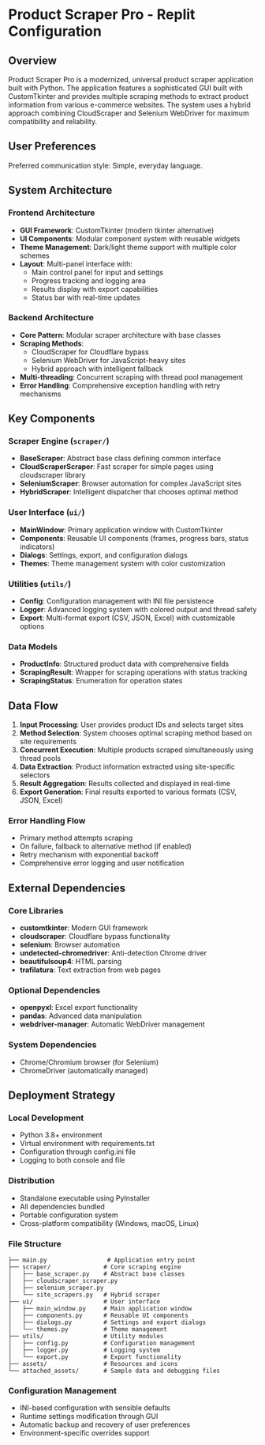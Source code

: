 # Product Scraper Pro - Replit Configuration

## Overview

Product Scraper Pro is a modernized, universal product scraper application built with Python. The application features a sophisticated GUI built with CustomTkinter and provides multiple scraping methods to extract product information from various e-commerce websites. The system uses a hybrid approach combining CloudScraper and Selenium WebDriver for maximum compatibility and reliability.

## User Preferences

Preferred communication style: Simple, everyday language.

## System Architecture

### Frontend Architecture
- **GUI Framework**: CustomTkinter (modern tkinter alternative)
- **UI Components**: Modular component system with reusable widgets
- **Theme Management**: Dark/light theme support with multiple color schemes
- **Layout**: Multi-panel interface with:
  - Main control panel for input and settings
  - Progress tracking and logging area
  - Results display with export capabilities
  - Status bar with real-time updates

### Backend Architecture
- **Core Pattern**: Modular scraper architecture with base classes
- **Scraping Methods**: 
  - CloudScraper for Cloudflare bypass
  - Selenium WebDriver for JavaScript-heavy sites
  - Hybrid approach with intelligent fallback
- **Multi-threading**: Concurrent scraping with thread pool management
- **Error Handling**: Comprehensive exception handling with retry mechanisms

## Key Components

### Scraper Engine (`scraper/`)
- **BaseScraper**: Abstract base class defining common interface
- **CloudScraperScraper**: Fast scraper for simple pages using cloudscraper library
- **SeleniumScraper**: Browser automation for complex JavaScript sites
- **HybridScraper**: Intelligent dispatcher that chooses optimal method

### User Interface (`ui/`)
- **MainWindow**: Primary application window with CustomTkinter
- **Components**: Reusable UI components (frames, progress bars, status indicators)
- **Dialogs**: Settings, export, and configuration dialogs
- **Themes**: Theme management system with color customization

### Utilities (`utils/`)
- **Config**: Configuration management with INI file persistence
- **Logger**: Advanced logging system with colored output and thread safety
- **Export**: Multi-format export (CSV, JSON, Excel) with customizable options

### Data Models
- **ProductInfo**: Structured product data with comprehensive fields
- **ScrapingResult**: Wrapper for scraping operations with status tracking
- **ScrapingStatus**: Enumeration for operation states

## Data Flow

1. **Input Processing**: User provides product IDs and selects target sites
2. **Method Selection**: System chooses optimal scraping method based on site requirements
3. **Concurrent Execution**: Multiple products scraped simultaneously using thread pools
4. **Data Extraction**: Product information extracted using site-specific selectors
5. **Result Aggregation**: Results collected and displayed in real-time
6. **Export Generation**: Final results exported to various formats (CSV, JSON, Excel)

### Error Handling Flow
- Primary method attempts scraping
- On failure, fallback to alternative method (if enabled)
- Retry mechanism with exponential backoff
- Comprehensive error logging and user notification

## External Dependencies

### Core Libraries
- **customtkinter**: Modern GUI framework
- **cloudscraper**: Cloudflare bypass functionality
- **selenium**: Browser automation
- **undetected-chromedriver**: Anti-detection Chrome driver
- **beautifulsoup4**: HTML parsing
- **trafilatura**: Text extraction from web pages

### Optional Dependencies
- **openpyxl**: Excel export functionality
- **pandas**: Advanced data manipulation
- **webdriver-manager**: Automatic WebDriver management

### System Dependencies
- Chrome/Chromium browser (for Selenium)
- ChromeDriver (automatically managed)

## Deployment Strategy

### Local Development
- Python 3.8+ environment
- Virtual environment with requirements.txt
- Configuration through config.ini file
- Logging to both console and file

### Distribution
- Standalone executable using PyInstaller
- All dependencies bundled
- Portable configuration system
- Cross-platform compatibility (Windows, macOS, Linux)

### File Structure
```
├── main.py                 # Application entry point
├── scraper/               # Core scraping engine
│   ├── base_scraper.py    # Abstract base classes
│   ├── cloudscraper_scraper.py
│   ├── selenium_scraper.py
│   └── site_scrapers.py   # Hybrid scraper
├── ui/                    # User interface
│   ├── main_window.py     # Main application window
│   ├── components.py      # Reusable UI components
│   ├── dialogs.py         # Settings and export dialogs
│   └── themes.py          # Theme management
├── utils/                 # Utility modules
│   ├── config.py          # Configuration management
│   ├── logger.py          # Logging system
│   └── export.py          # Export functionality
├── assets/                # Resources and icons
└── attached_assets/       # Sample data and debugging files
```

### Configuration Management
- INI-based configuration with sensible defaults
- Runtime settings modification through GUI
- Automatic backup and recovery of user preferences
- Environment-specific overrides support